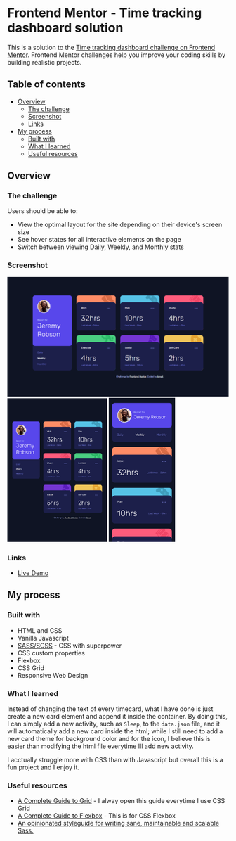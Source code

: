 # Frontend Mentor - Time tracking dashboard solution

This is a solution to the [Time tracking dashboard challenge on Frontend Mentor](https://www.frontendmentor.io/challenges/time-tracking-dashboard-UIQ7167Jw). Frontend Mentor challenges help you improve your coding skills by building realistic projects. 

## Table of contents

- [Overview](#overview)
  - [The challenge](#the-challenge)
  - [Screenshot](#screenshot)
  - [Links](#links)
- [My process](#my-process)
  - [Built with](#built-with)
  - [What I learned](#what-i-learned)
  - [Useful resources](#useful-resources)

## Overview

### The challenge

Users should be able to:

- View the optimal layout for the site depending on their device's screen size
- See hover states for all interactive elements on the page
- Switch between viewing Daily, Weekly, and Monthly stats

### Screenshot

![](./design/ssDesktop.png)
<br/>
<img src="./design/ssTablet.png" style="width: 45%; height: auto"> 
<img src="./design/ssPhone.png" style="width: 30%; height: auto">

### Links

- [Live Demo](https://njvs.github.io/time-tracking-dashboard/)

## My process

### Built with

- HTML and CSS
- Vanilla Javascript
- [SASS/SCSS](https://sass-lang.com) - CSS with superpower
- CSS custom properties
- Flexbox
- CSS Grid
- Responsive Web Design

### What I learned

Instead of changing the text of every timecard, what I have done is just create a new card element and append it inside the container. By doing this, I can simply add a new activity, such as `Sleep`, to the `data.json` file, and it will automatically add a new card inside the html; while I still need to add a new card theme for background color and for the icon, I believe this is easier than modifying the html file everytime Ill add new activity. 

I acctually struggle more with CSS than with Javascript but overall this is a fun project and I enjoy it.

### Useful resources

- [A Complete Guide to Grid](https://css-tricks.com/snippets/css/complete-guide-grid/) - I alway open this guide everytime I use CSS Grid
- [A Complete Guide to Flexbox](https://css-tricks.com/snippets/css/a-guide-to-flexbox/) - This is for CSS Flexbox
- [An opinionated styleguide for writing sane, maintainable and scalable Sass.](https://sass-guidelin.es/)